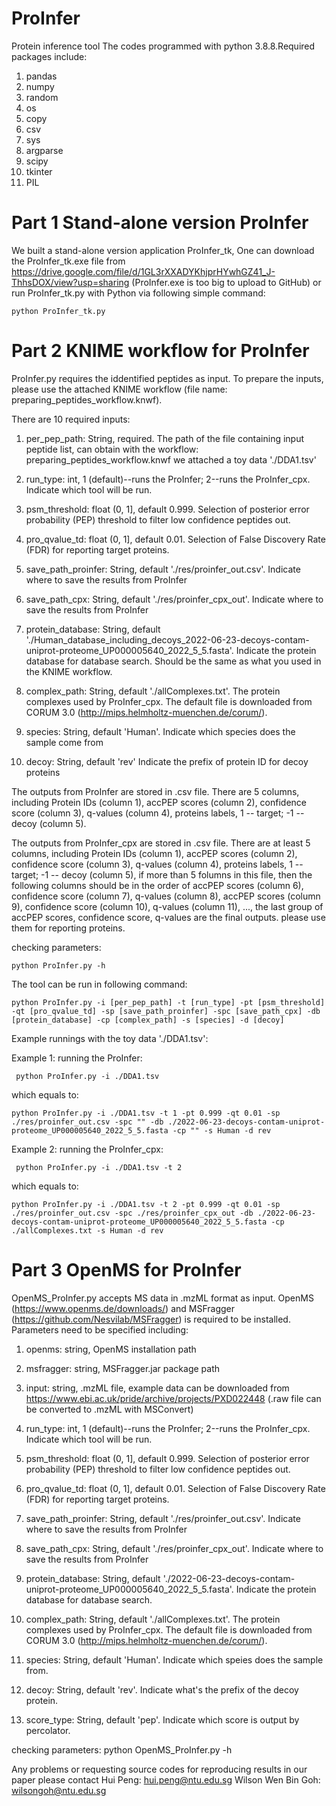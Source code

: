 # ProInfer
Protein inference tool
The codes programmed with python 3.8.8.Required packages include:
1. pandas
2. numpy
3. random
4. os
5. copy
6. csv
7. sys
8. argparse
9. scipy
10. tkinter
11. PIL

# Part 1 Stand-alone version ProInfer
We built a stand-alone version application ProInfer_tk, One can download the ProInfer_tk.exe file from https://drive.google.com/file/d/1GL3rXXADYKhjprHYwhGZ41_J-ThhsDOX/view?usp=sharing (ProInfer.exe is too big to upload to GitHub) or run ProInfer_tk.py with Python via following simple command:

	python ProInfer_tk.py

# Part 2 KNIME workflow for ProInfer
ProInfer.py requires the iddentified peptides as input. To prepare the inputs, please
use the attached KNIME workflow (file name: preparing_peptides_workflow.knwf).

There are 10 required inputs:

1. per_pep_path: String, required. 
                 The path of the file containing input peptide list, can obtain with 
				 the workflow: preparing_peptides_workflow.knwf
				 we attached a toy data './DDA1.tsv'

2. run_type: int, 1 (default)--runs the ProInfer; 2--runs the ProInfer_cpx.
             Indicate which tool will be run. 

3. psm_threshold: float (0, 1], default 0.999. 
                  Selection of posterior error probability (PEP)
                  threshold to filter low confidence peptides out.

4. pro_qvalue_td: float (0, 1], default 0.01.
                  Selection of False Discovery Rate (FDR) for reporting target proteins.
				  
5. save_path_proinfer: String, default './res/proinfer_out.csv'.
                       Indicate where to save the results from ProInfer

6. save_path_cpx: String, default './res/proinfer_cpx_out'.
                       Indicate where to save the results from ProInfer

7. protein_database: String, default './Human_database_including_decoys_2022-06-23-decoys-contam-uniprot-proteome_UP000005640_2022_5_5.fasta'.
                     Indicate the protein database for database search. Should be the same as
					 what you used in the KNIME workflow.

8. complex_path: String, default './allComplexes.txt'.
                 The protein complexes used by ProInfer_cpx. The default file is downloaded
				 from CORUM 3.0 (http://mips.helmholtz-muenchen.de/corum/).
				 
9. species: String, default 'Human'.
	    Indicate which species does the sample come from

10. decoy: String, default 'rev'
	   Indicate the prefix of protein ID for decoy proteins
				 
The outputs from ProInfer are stored in .csv file. There are 5 columns, including 
Protein IDs (column 1), accPEP scores (column 2), confidence score (column 3),
q-values (column 4), proteins labels, 1 -- target; -1 -- decoy (column 5).

The outputs from ProInfer_cpx are stored in .csv file. There are at least 5 columns, including 
Protein IDs (column 1), accPEP scores (column 2), confidence score (column 3),
q-values (column 4), proteins labels, 1 -- target; -1 -- decoy (column 5), if more than
5 folumns in this file, then the following columns should be in the order of accPEP scores (column 6),
confidence score (column 7), q-values (column 8), accPEP scores (column 9), confidence score (column 10),
q-values (column 11), ..., the last group of accPEP scores, confidence score, q-values are the final outputs.
please use them for reporting proteins.

checking parameters:
    
    python ProInfer.py -h

The tool can be run in following command:
    
    python ProInfer.py -i [per_pep_path] -t [run_type] -pt [psm_threshold] -qt [pro_qvalue_td] -sp [save_path_proinfer] -spc [save_path_cpx] -db [protein_database] -cp [complex_path] -s [species] -d [decoy]
    
Example runnings with the toy data './DDA1.tsv':

Example 1: running the ProInfer:
     
     python ProInfer.py -i ./DDA1.tsv

which equals to:
    
    python ProInfer.py -i ./DDA1.tsv -t 1 -pt 0.999 -qt 0.01 -sp ./res/proinfer_out.csv -spc "" -db ./2022-06-23-decoys-contam-uniprot-proteome_UP000005640_2022_5_5.fasta -cp "" -s Human -d rev

Example 2: running the ProInfer_cpx:
     
     python ProInfer.py -i ./DDA1.tsv -t 2

which equals to:
    
    python ProInfer.py -i ./DDA1.tsv -t 2 -pt 0.999 -qt 0.01 -sp ./res/proinfer_out.csv -spc ./res/proinfer_cpx_out -db ./2022-06-23-decoys-contam-uniprot-proteome_UP000005640_2022_5_5.fasta -cp ./allComplexes.txt -s Human -d rev 

# Part 3 OpenMS for ProInfer
OpenMS_ProInfer.py accepts MS data in .mzML format as input. OpenMS (https://www.openms.de/downloads/) and MSFragger (https://github.com/Nesvilab/MSFragger) is required
to be installed. Parameters need to be specified including:
1. openms: string, OpenMS installation path
2. msfragger: string, MSFragger.jar package path
3. input: string, .mzML file, example data can be downloaded from https://www.ebi.ac.uk/pride/archive/projects/PXD022448 (.raw file can be converted to .mzML with MSConvert)
4. run_type: int, 1 (default)--runs the ProInfer; 2--runs the ProInfer_cpx.
             Indicate which tool will be run. 

5. psm_threshold: float (0, 1], default 0.999. 
                  Selection of posterior error probability (PEP)
                  threshold to filter low confidence peptides out.

6. pro_qvalue_td: float (0, 1], default 0.01.
                  Selection of False Discovery Rate (FDR) for reporting target proteins.
				  
7. save_path_proinfer: String, default './res/proinfer_out.csv'.
                       Indicate where to save the results from ProInfer

8. save_path_cpx: String, default './res/proinfer_cpx_out'.
                       Indicate where to save the results from ProInfer

9. protein_database: String, default './2022-06-23-decoys-contam-uniprot-proteome_UP000005640_2022_5_5.fasta'.
                     Indicate the protein database for database search.

10. complex_path: String, default './allComplexes.txt'.
                 The protein complexes used by ProInfer_cpx. The default file is downloaded
				 from CORUM 3.0 (http://mips.helmholtz-muenchen.de/corum/).
				 
11. species: String, default 'Human'. 
				Indicate which speies does the sample from.
				
12. decoy: String, default 'rev'. 
				Indicate what's the prefix of the decoy protein.	
13. score_type: String, default 'pep'. 
				Indicate which score is output by percolator.
				
checking parameters:
    python OpenMS_ProInfer.py -h
			

Any problems or requesting source codes for reproducing results in our paper please contact 
    Hui Peng: hui.peng@ntu.edu.sg
	Wilson Wen Bin Goh: wilsongoh@ntu.edu.sg
                        
